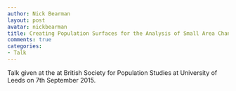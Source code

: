 ```yaml
---
author: Nick Bearman
layout: post
avatar: nickbearman
title: Creating Population Surfaces for the Analysis of Small Area Change
comments: true
categories:
- Talk
---
```


<script async class="speakerdeck-embed" data-id="3047244a4ae84827a87504ef344930ef" data-ratio="1.33333333333333" src="//speakerdeck.com/assets/embed.js"></script>

Talk given at the at British Society for Population Studies at University of Leeds on 7th September 2015.


